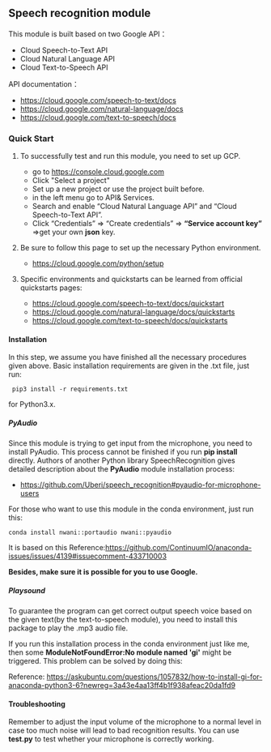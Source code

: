 ## Speech recognition module
This module is built based on two Google API：
- Cloud Speech-to-Text API
- Cloud Natural Language API
- Cloud Text-to-Speech API

API documentation：
- <https://cloud.google.com/speech-to-text/docs>
- <https://cloud.google.com/natural-language/docs>
- <https://cloud.google.com/text-to-speech/docs>

### Quick Start

1. To successfully test and run this module, you need to set up GCP.
    - go to <https://console.cloud.google.com>
    - Click "Select a project"
    - Set up a new project or use the project built before.
    - in the left menu go to API\& Services.
    - Search and enable “Cloud Natural Language API” and “Cloud Speech-to-Text API”.
    - Click “Credentials” => “Create credentials” => **“Service account key”** =>get your own **json** key.

2. Be sure to follow this page to set up the necessary Python environment.
    - <https://cloud.google.com/python/setup>    
    
3. Specific environments and quickstarts can be learned from official quickstarts pages:
    - <https://cloud.google.com/speech-to-text/docs/quickstart>
    - <https://cloud.google.com/natural-language/docs/quickstarts>
    - <https://cloud.google.com/text-to-speech/docs/quickstarts>

#### Installation
In this step, we assume you have finished all the necessary procedures given above.
Basic installation requirements are given in the .txt file, just run:

```
 pip3 install -r requirements.txt
```
for Python3.x.

##### PyAudio
Since this module is trying to get input from the microphone, you need to install PyAudio.
This process cannot be finished if you run **pip install** directly. Authors of another Python library
SpeechRecognition gives detailed description about the **PyAudio** module installation process:
- <https://github.com/Uberi/speech_recognition#pyaudio-for-microphone-users>

For those who want to use this module in the conda environment, just run this:
```
conda install nwani::portaudio nwani::pyaudio
```

It is based on this Reference:<https://github.com/ContinuumIO/anaconda-issues/issues/4139#issuecomment-433710003>

**Besides, make sure it is possible for you to use Google.**

##### Playsound
To guarantee the program can get correct output speech voice based on the given
text(by the text-to-speech module), you need to install this package to play the 
.mp3 audio file. 

If you run this installation process in the conda environment just like me, then some 
**ModuleNotFoundError:No module named 'gi'** might be triggered. This problem can be solved by doing this:

Reference: <https://askubuntu.com/questions/1057832/how-to-install-gi-for-anaconda-python3-6?newreg=3a43e4aa13ff4b1f938afeac20da1fd9>

#### Troubleshooting
Remember to adjust the input volume of the microphone to a normal level in case too much 
noise will lead to bad recognition results. You can use **test.py** to test whether your microphone 
is correctly working.




    




